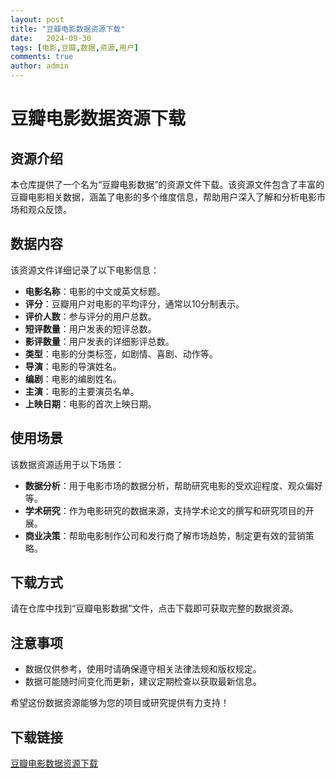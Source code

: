 ```yaml
---
layout: post
title: "豆瓣电影数据资源下载"
date:   2024-09-30
tags: [电影,豆瓣,数据,资源,用户]
comments: true
author: admin
---
```

# 豆瓣电影数据资源下载

## 资源介绍

本仓库提供了一个名为“豆瓣电影数据”的资源文件下载。该资源文件包含了丰富的豆瓣电影相关数据，涵盖了电影的多个维度信息，帮助用户深入了解和分析电影市场和观众反馈。

## 数据内容

该资源文件详细记录了以下电影信息：

- **电影名称**：电影的中文或英文标题。
- **评分**：豆瓣用户对电影的平均评分，通常以10分制表示。
- **评价人数**：参与评分的用户总数。
- **短评数量**：用户发表的短评总数。
- **影评数量**：用户发表的详细影评总数。
- **类型**：电影的分类标签，如剧情、喜剧、动作等。
- **导演**：电影的导演姓名。
- **编剧**：电影的编剧姓名。
- **主演**：电影的主要演员名单。
- **上映日期**：电影的首次上映日期。

## 使用场景

该数据资源适用于以下场景：

- **数据分析**：用于电影市场的数据分析，帮助研究电影的受欢迎程度、观众偏好等。
- **学术研究**：作为电影研究的数据来源，支持学术论文的撰写和研究项目的开展。
- **商业决策**：帮助电影制作公司和发行商了解市场趋势，制定更有效的营销策略。

## 下载方式

请在仓库中找到“豆瓣电影数据”文件，点击下载即可获取完整的数据资源。

## 注意事项

- 数据仅供参考，使用时请确保遵守相关法律法规和版权规定。
- 数据可能随时间变化而更新，建议定期检查以获取最新信息。

希望这份数据资源能够为您的项目或研究提供有力支持！

## 下载链接

[豆瓣电影数据资源下载](https://pan.quark.cn/s/6753a2308c67)